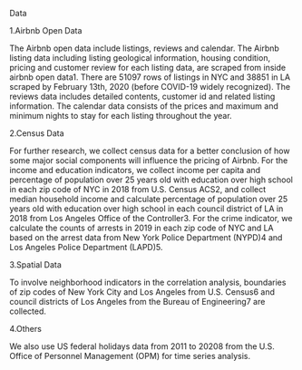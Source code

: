 Data

1.Airbnb Open Data

The Airbnb open data include listings, reviews and calendar. The Airbnb listing data including listing geological information, housing condition, pricing and customer review for each listing data, are scraped from inside airbnb open data1. There are 51097 rows of listings in NYC and 38851 in LA scraped by February 13th, 2020 (before COVID-19 widely recognized). The reviews data includes detailed contents, customer id and related listing information. The calendar data consists of the prices and maximum and minimum nights to stay for each listing throughout the year.

2.Census Data

For further research, we collect census data for a better conclusion of how some major social components will influence the pricing of Airbnb. For the income and education indicators, we collect income per capita and percentage of population over 25 years old with education over high school in each zip code of NYC in 2018 from U.S. Census ACS2, and collect median household income and calculate percentage of population over 25 years old with education over high school in each council district of LA in 2018 from Los Angeles Office of the Controller3. For the crime indicator, we calculate the counts of arrests in 2019 in each zip code of NYC and LA based on the arrest data from New York Police Department (NYPD)4 and Los Angeles Police Department (LAPD)5.

3.Spatial Data

To involve neighborhood indicators in the correlation analysis, boundaries of zip codes of New York City and Los Angeles from U.S. Census6 and council districts of Los Angeles from the Bureau of Engineering7 are collected. 

4.Others

We also use US federal holidays data from 2011 to 20208 from the U.S. Office of Personnel Management (OPM) for time series analysis.
